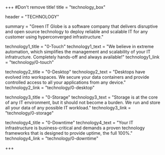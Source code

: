 +++
#Don't remove title!
title = "technology_box"

header = "TECHNOLOGY"

summary = "Green IT Globe is a software company that delivers disruptive and open source technology to deploy reliable and scalable IT for any customer using hyperconverged infrastructure."

technology1_title = "0-Touch"
technology1_text = "We believe in extreme automation, which simplifies the management and scalability of your IT infratructure. Completely hands-off and always available!"
technology1_link = "technology/0-touch"

technology2_title = "0-Desktop"
technology2_text = "Desktops have evolved into workspaces. We secure your data containers and provide controlled access to all your applications from any device."
technology2_link = "technology/0-desktop"

technology3_title = "0-Storage"
technology3_text = "Storage is at the core of any IT environment, but it should not become a burden. We run and store all your data of any possible IT workload."
technology3_link = "technology/0-storage"

technology4_title = "0-Downtime"
technology4_text = "Your IT infrastructure is business-critical and demands a proven technology frameworks that is designed to provide uptime, the full 100%."
technology4_link = "technology/0-downtime"

+++